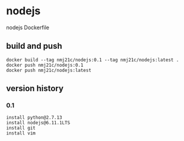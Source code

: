 # nodejs
nodejs Dockerfile

## build and push
	docker build --tag nmj21c/nodejs:0.1 --tag nmj21c/nodejs:latest .
	docker push nmj21c/nodejs:0.1
	docker push nmj21c/nodejs:latest

## version history
### 0.1
	install python@2.7.13
	install nodejs@6.11.1LTS
	install git
	install vim
